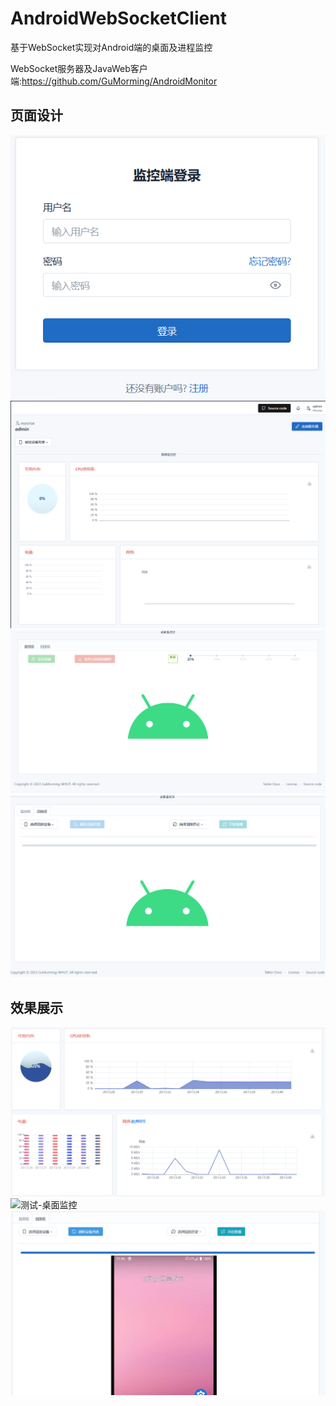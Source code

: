 # AndroidWebSocketClient

基于WebSocket实现对Android端的桌面及进程监控

WebSocket服务器及JavaWeb客户端:<https://github.com/GuMorming/AndroidMonitor>
## 页面设计
![登录页](/readMeImg/loginPage.png)
![主页-数据区](/readMeImg/main-data.png)
![主页-监控区](/readMeImg/main-monitor.png)
![主页-回放区](/readMeImg/main-rePlay.png)

## 效果展示
![测试-数据区](/readMeImg/test-data.png)
![测试-桌面监控](/readMeImg/test-monitor.png)
![测试-回放](/readMeImg/test-rePlay.png)
